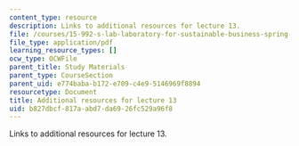 ```yaml
---
content_type: resource
description: Links to additional resources for lecture 13.
file: /courses/15-992-s-lab-laboratory-for-sustainable-business-spring-2008/b827dbcf817aabd7da6926fc529a96f8_class_13.pdf
file_type: application/pdf
learning_resource_types: []
ocw_type: OCWFile
parent_title: Study Materials
parent_type: CourseSection
parent_uid: e774baba-b172-e709-c4e9-5146969f8894
resourcetype: Document
title: Additional resources for lecture 13
uid: b827dbcf-817a-abd7-da69-26fc529a96f8
---
```

Links to additional resources for lecture 13.

